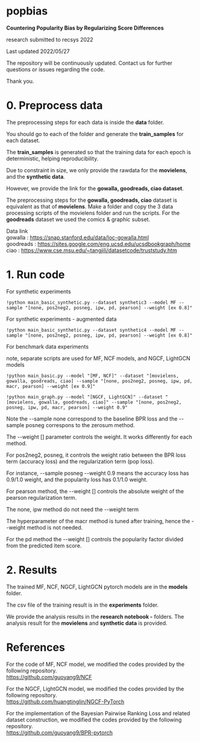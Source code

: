 # popbias

**Countering Popularity Bias by Regularizing Score Differences**

research submitted to recsys 2022

Last updated 2022/05/27


The repository will be continuously updated. Contact us for further questions or issues regarding the code.   

Thank you.



# 0. Preprocess data

The preprocessing steps for each data is inside the **data** folder.

You should go to each of the folder and generate the **train_samples** for each dataset.

The **train_samples** is generated so that the training data for each epoch is deterministic, helping reproducibility.

Due to constraint in size, we only provide the rawdata for the **movielens**, and the **synthetic data**.

However, we provide the link for the **gowalla, goodreads, ciao dataset**.

The preprocessing steps for the **gowalla, goodreads, ciao** dataset is equivalent as that of **movielens**. Make a folder and copy the 3 data processing scripts of the movielens folder and run the scripts. For the **goodreads** dataset we used the comics & graphic subset.

Data link    
gowalla : https://snap.stanford.edu/data/loc-gowalla.html    
goodreads : https://sites.google.com/eng.ucsd.edu/ucsdbookgraph/home       
ciao : https://www.cse.msu.edu/~tangjili/datasetcode/truststudy.htm     





# 1. Run code


For synthetic experiments

```
!python main_basic_synthetic.py --dataset synthetic3 --model MF --sample "[none, pos2neg2, posneg, ipw, pd, pearson] --weight [ex 0.8]"
```

For synthetic experiments - augmented data

```
!python main_basic_synthetic.py --dataset synthetic4 --model MF --sample "[none, pos2neg2, posneg, ipw, pd, pearson] --weight [ex 0.8]"
```

For benchmark data experiments

note, separate scripts are used for MF, NCF models, and NGCF, LightGCN models

```
!python main_basic.py --model "[MF, NCF]" --dataset "[movielens, gowalla, goodreads, ciao] --sample "[none, pos2neg2, posneg, ipw, pd, macr, pearson] --weight [ex 0.9]"

!python main_graph.py --model "[NGCF, LightGCN]" --dataset "[movielens, gowalla, goodreads, ciao]" --sample "[none, pos2neg2, posneg, ipw, pd, macr, pearson] --weight 0.9"
```   

Note the --sample none correspond to the baseline BPR loss and the --sample posneg correspons to the zerosum method.

The --weight [] parameter controls the weight. It works differently for each method.

For pos2neg2, posneg, it controls the weight ratio between the BPR loss term (accuracy loss) and the regularization term (pop loss).

For instance, --sample posneg --weight 0.9 means the accuracy loss has 0.9/1.0 weight, and the popularity loss has 0.1/1.0 weight.

For pearson method, the --weight [] controls the absolute weight of the pearson regularization term.

The none, ipw method do not need the --weight term

The hyperparameter of the macr method is tuned after training, hence the --weight method is not needed.

For the pd method the --weight [] controls the popularity factor divided from the predicted item score.




# 2. Results

The trained MF, NCF, NGCF, LightGCN pytorch models are in the **models** folder.

The csv file of the training result is in the **experiments** folder.   

We provide the analysis results in the **research notebook -** folders. The analysis result for the **movielens** and **synthetic data** is provided.


# References

For the code of MF, NCF model, we modified the codes provided by the following repository.    
https://github.com/guoyang9/NCF

For the NGCF, LightGCN model, we modified the codes provided by the following repository.    
https://github.com/huangtinglin/NGCF-PyTorch

For the implementation of the Bayesian Pairwise Ranking Loss and related dataset construction, we modified the codes provided by the following repository.    
https://github.com/guoyang9/BPR-pytorch




